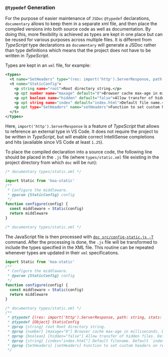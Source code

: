 
### `@typedef` Generation

For the purpose of easier maintenance of `JSDoc` `@typedef` declarations, `documentary` allows to keep them in a separate xml file, and then place the compiled versions into both source code as well as documentation. By doing this, more flexibility is achieved as types are kept in one place but can be reused for various purposes across multiple files. It is different from _TypeScript_ type declarations as `documentary` will generate a JSDoc rather than type definitions which means that the project does not have to be written in _TypeScript_.

Types are kept in an `xml` file, for example:

```xml
<types>
  <t name="SetHeaders" type="(res: import('http').ServerResponse, path: string, stats: import('fs').Stats) => any" desc="Function to set custom headers on response." />
  <t name="StaticConfig">
    <p string name="root">Root directory string.</p>
    <p opt number name="maxage" default="0">Browser cache max-age in milliseconds.</p>
    <p opt boolean name="hidden" default="false">Allow transfer of hidden files.</p>
    <p opt string name="index" default="index.html">Default file name.</p>
    <p opt type="SetHeaders" name="setHeaders">Function to set custom headers on response.</p>
  </t>
</types>
```

Here, `import('http').ServerResponse` is a feature of _TypeScript_ that allows to reference an external type in VS Code. It does not require the project to be written in _TypeScript_, but will enable correct IntelliSense completions and hits (available since VS Code at least `1.25`).

To place the compiled declaration into a source code, the following line should be placed in the `.js` file (where `types/static.xml` file existing in the project directory from which `doc` will be run):

```js
/* documentary types/static.xml */
```

```js
import Static from 'koa-static'
/**
 * Configure the middleware.
 * @param {StaticConfig} config
 */
function configure(config) {
  const middleware = Static(config)
  return middleware
}

/* documentary types/static.xml */
```

The JavaScript file is then processed with [`doc src/config-static.js -T`](t) command. After the processing is done, the `.js` file will be transformed to include the types specified in the XML file. This routine can be repeated whenever types are updated in their `xml` specifications.

```js
import Static from 'koa-static'
/**
 * Configure the middleware.
 * @param {StaticConfig} config
 */
function configure(config) {
  const middleware = Static(config)
  return middleware
}

/* documentary types/static.xml */
/**
 * @typedef {(res: import('http').ServerResponse, path: string, stats: import('fs').Stats) => any} SetHeaders Function to set custom headers on response.
 * @typedef {Object} StaticConfig
 * @prop {string} root Root directory string.
 * @prop {number} [maxage="0"] Browser cache max-age in milliseconds. Default `0`.
 * @prop {boolean} [hidden="false"] Allow transfer of hidden files. Default `false`.
 * @prop {string} [index="index.html"] Default filename. Default `index.html`.
 * @prop {SetHeaders} [setHeaders] Function to set custom headers on response.
 */
```
